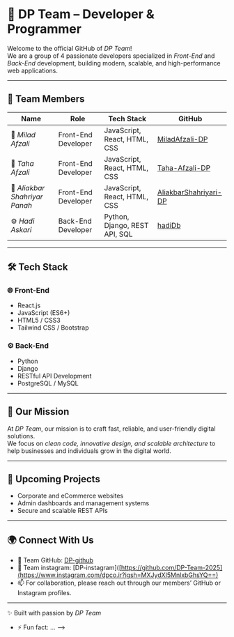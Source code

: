 # 🚀 DP Team – Developer & Programmer

Welcome to the official GitHub of _DP Team_!  
We are a group of 4 passionate developers specialized in _Front-End_ and _Back-End_ development, building modern, scalable, and high-performance web applications.

---

## 👥 Team Members

| Name                          | Role                | Tech Stack                    | GitHub                                                            |
| ----------------------------- | ------------------- | ----------------------------- | ----------------------------------------------------------------- |
| 🎨 _Milad Afzali_             | Front-End Developer | JavaScript, React, HTML, CSS  | [MiladAfzali-DP](https://github.com/MiladAfzali-DP)               |
| 🎨 _Taha Afzali_              | Front-End Developer | JavaScript, React, HTML, CSS  | [Taha-Afzali-DP](https://github.com/Taha-Afzali-DP)               |
| 🎨 _Aliakbar Shahriyar Panah_ | Front-End Developer | JavaScript, React, HTML, CSS  | [AliakbarShahriyari-DP](https://github.com/AliakbarShahriyari-DP) |
| ⚙ _Hadi Askari_               | Back-End Developer  | Python, Django, REST API, SQL | [hadiDb](https://github.com/hadiDb)                               |

---

## 🛠 Tech Stack

### 🌐 Front-End

- React.js
- JavaScript (ES6+)
- HTML5 / CSS3
- Tailwind CSS / Bootstrap

### ⚙ Back-End

- Python
- Django
- RESTful API Development
- PostgreSQL / MySQL

---

## 🎯 Our Mission

At _DP Team_, our mission is to craft fast, reliable, and user-friendly digital solutions.  
We focus on _clean code, innovative design, and scalable architecture_ to help businesses and individuals grow in the digital world.

---

## 📌 Upcoming Projects

- Corporate and eCommerce websites
- Admin dashboards and management systems
- Secure and scalable REST APIs

---

## 🌍 Connect With Us

- 🔗 Team GitHub: [DP-github](https://github.com/DP-Team-2025)
- 🔗 Team instagram: [DP-instagram]([https://github.com/DP-Team-2025](https://www.instagram.com/dpco.ir?igsh=MXJydXI5MnlxbGhsYQ==)
- 📫 For collaboration, please reach out through our members’ GitHub or Instagram profiles.

---

✨ Built with passion by _DP Team_

- ⚡ Fun fact: ...
-->
